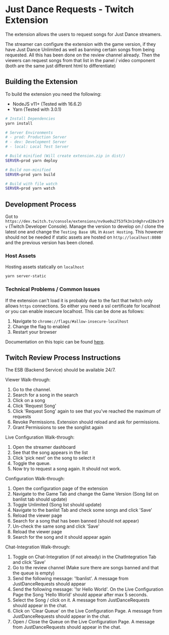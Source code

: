 # Just Dance Requests - Twitch Extension

The extension allows the users to request songs for Just Dance streamers.

The streamer can configure the extension with the game version, if they have Just Dance Unlimited as well as banning certain songs from being requested.
All this has been done on the review channel already. Then the viewers can request songs from that list in the panel / video component (both are the same just different html to differentiate)

## Building the Extension

To build the extension you need the following:

- NodeJS v11+ (Tested with 16.6.2)
- Yarn (Tested with 3.0.1)

```bash
# Install Dependencies
yarn install

# Server Environments
# - prod: Production Server
# - dev: Development Server
# - local: Local Test Server

# Build minified (Will create extension.zip in dist/)
SERVER=prod yarn deploy

# Build non-minified
SERVER=prod yarn build

# Build with file watch
SERVER=prod yarn watch
```

## Development Process

Got to `https://dev.twitch.tv/console/extensions/nv9ue0u2753fk3n1n9ghrvd28e3r9v` (Twitch Developer Console).
Manage the version to develop on / clone the latest one and change the `Testing Base URL` in `Asset Hosting`.
This however should not be needed if static assets are hosted on `http://localhost:8080` and the previous version has been cloned.

### Host Assets

Hosting assets statically on `localhost`

```bash
yarn server-static
```

### Technical Problems / Common Issues

If the extension can't load it is probably due to the fact that twitch only allows `https` connections. So either you need a ssl certificate for localhost or you can enable insecure localhost. This can be done as follows:

1. Navigate to `chrome://flags/#allow-insecure-localhost`
2. Change the flag to enabled
3. Restart your browser

Documentation on this topic can be found [here](https://dev.twitch.tv/docs/extensions#develop-your-extension).

## Twitch Review Process Instructions
The ESB (Backend Service) should be available 24/7.

Viewer Walk-through:

1. Go to the channel.
2. Search for a song in the search
3. Click on a song
4. Click 'Request Song'
5. Click 'Request Song' again to see that you've reached the maximum of requests
6. Revoke Permissions. Extension should reload and ask for permissions.
7. Grant Permissions to see the songlist again

Live Configuration Walk-through:

1. Open the streamer dashboard
2. See that the song appears in the list
3. Click 'pick next' on the song to select it
4. Toggle the queue.
5. Now try to request a song again. It should not work.

Configuration Walk-through:

1. Open the configuration page of the extension
2. Navigate to the Game Tab and change the Game Version (Song list on banlist tab should update)
3. Toggle Unlimited (Song list should update)
4. Navigate to the banlist Tab and check some songs and click 'Save'
5. Reload the viewer page
6. Search for a song that has been banned (should not appear)
7. Un-check the same song and click 'Save'
8. Reload the viewer page
9. Search for the song and it should appear again

Chat-Integration Walk-through:

1. Toggle on Chat-Integration (if not already) in the ChatIntegration Tab and click 'Save'
2. Go to the review channel (Make sure there are songs banned and that the queue is empty)
3. Send the following message: '!banlist'. A message from JustDanceRequests should appear
4. Send the following message: '!sr Hello World'. On the Live Configuration Page the Song 'Hello World' should appear after max 5 seconds.
5. Select the Song / click on it. A message from JustDanceRequests should appear in the chat.
6. Click on 'Clear Queue' on the Live Configuration Page. A message from JustDanceRequests should appear in the chat.
7. Open / Close the Queue on the Live Configuration Page. A message from JustDanceRequests should appear in the chat.
